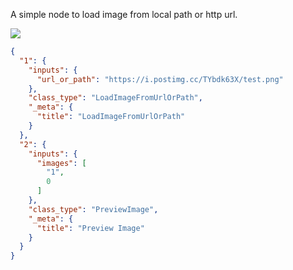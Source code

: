 A simple node to load image from local path or http url.

![](https://i.postimg.cc/XY0CLx3Q/image.png)

```json
{
  "1": {
    "inputs": {
      "url_or_path": "https://i.postimg.cc/TYbdk63X/test.png"
    },
    "class_type": "LoadImageFromUrlOrPath",
    "_meta": {
      "title": "LoadImageFromUrlOrPath"
    }
  },
  "2": {
    "inputs": {
      "images": [
        "1",
        0
      ]
    },
    "class_type": "PreviewImage",
    "_meta": {
      "title": "Preview Image"
    }
  }
}
```